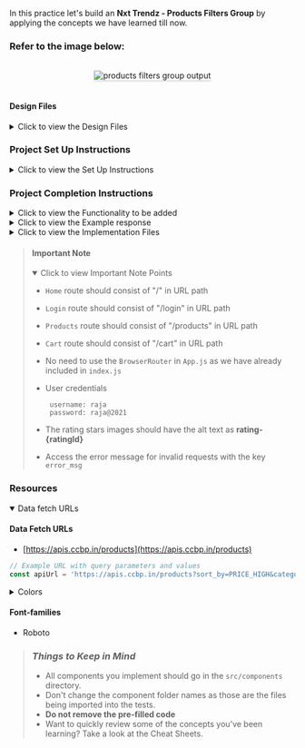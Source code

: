 In this practice let's build an **Nxt Trendz - Products Filters Group** by applying the concepts we have learned till now.

### Refer to the image below:

<br/>
<div style="text-align: center;">
    <img src="https://assets.ccbp.in/frontend/content/react-js/nxt-trendz-products-filter-group-output.gif" alt="products filters group output" style="max-width:70%;box-shadow:0 2.8px 2.2px rgba(0, 0, 0, 0.12)">
</div>
<br/>

#### Design Files

<details>
<summary>Click to view the Design Files</summary>

- [Extra Small (Size < 576px) and Small (Size >= 576px) - Products](https://assets.ccbp.in/frontend/content/react-js/nxt-trendz-products-filter-group-sm-output-v2.png)
- [Medium (Size >= 768px), Large (Size >= 992px) and Extra Large (Size >= 1200px) - Products](https://assets.ccbp.in/frontend/content/react-js/nxt-trendz-products-filter-group-lg-output-v2.png)

</details>

### Project Set Up Instructions

<details>
<summary>Click to view the Set Up Instructions</summary>

- Download dependencies by running `npm install`
- Start up the app using `npm start`
</details>

### Project Completion Instructions

<details>
<summary>Click to view the Functionality to be added</summary>

#### Add Functionality

The app must have the following functionalities

- When an authenticated user opens the Products Route then an HTTP GET request should be made to **productsApiUrl** with query parameters `title_search`, `category` and `rating` with initial values as **empty strings**.
- When a value is entered in the Search Input and the `Enter` button is clicked
    - Make an HTTP GET request to the URL productsApiUrl with `jwt_token` in the Cookies and query parameter `title_search` with value as the text entered in the Search Input
    - Display _loader_ while fetching the response
    - After the data is fetched successfully, display the list of products received in the response
- When a **Category** is clicked
    - Make an HTTP GET request to the URL **productsApiUrl** with `jwt_token` in the Cookies and query parameter `category` with value as the id of the category clicked
    - Display _loader_ while fetching the response
    - After the data is fetched successfully, display the list of products received in the response
- When a **Rating** is clicked
    - Make an HTTP GET request to the URL **productsApiUrl** with `jwt_token` in the Cookies and query parameter `rating` with value as the id of the rating clicked
    - Display _loader_ while fetching the response
    - After the data is fetched successfully, display the list of products received in the response
- When the **Clear Filters** button is clicked
    - All the filters applied should be reset to initial values
    - Make an HTTP GET request to the URL **productsApiUrl** with`jwt_token` in the Cookies and without any filters
    - Display _loader_ while fetching the response
    - After the data is fetched successfully, display the list of products received in the response
- When multiple filters are applied, then HTTP GET request should be made with all the filters that are applied
    - For example: When the **Electronics** Category is clicked and rating **4 and above** is clicked the the **productsApiUrl** will be as follows
        
    ``` js
const apiUrl = 'https://apis.ccbp.in/products?sort_by=PRICE_HIGH&category=2&title_search=&rating=4';
    ```

- The `AllProductsSection` component will consist `categoryOptions`. It consists of a list of category option objects with the following properties in each category option object

  | Key         | Data Type |
  | ----------- | --------- |
  | categoryId  | String    |
  | name        | String    |

- The `AllProductsSection` component will consist `ratingOption`. It consists of a list of category rating option objects with the following properties in each rating option object

  | Key       | Data Type |
  | --------- | --------- |
  | ratingId  | String    |
  | imageUrl  | String    |

</details>

<details>
<summary>Click to view the Example response</summary>

- The example response received from the HTTP GET request to the given URL 

    ```json
    {
        "products": [
            {
                "title": "Front Load Machine",
                "brand": "Samsung",
                "price": 22490,
                "id": 24,
                "image_url":
                    "https://assets.ccbp.in/frontend/react-js/ecommerce/appliances-washing-machine.png",
                "rating": 4.5,
            },
            ....
        ]
    }
    ```
</details>

<details>
<summary>Click to view the Implementation Files</summary>

- Your task is to complete the implementation of
  - `src/components/AllProductsSection/index.js`
  - `src/components/AllProductsSection/index.css`
  - `src/components/FiltersGroup/index.js`
  - `src/components/FiltersGroup/index.css`
</details>

> #### Important Note
>
> <details open>
> <summary>Click to view Important Note Points</summary>
>
> - `Home` route should consist of "/" in URL path
> - `Login` route should consist of "/login" in URL path
> - `Products` route should consist of "/products" in URL path
> - `Cart` route should consist of "/cart" in URL path
> - No need to use the `BrowserRouter` in `App.js` as we have already included
>   in `index.js`
>
> - User credentials
>
>   ```
>    username: raja
>    password: raja@2021
>   ```
> - The rating stars images should have the alt text as **rating-{ratingId}**
> - Access the error message for invalid requests with the key `error_msg`
> </details>

### Resources

<details open>
<summary>Data fetch URLs</summary>

#### Data Fetch URLs

- [https://apis.ccbp.in/products](https://apis.ccbp.in/products)


```js
// Example URL with query parameters and values
const apiUrl = 'https://apis.ccbp.in/products?sort_by=PRICE_HIGH&category=4&title_search=machine&rating=4';
```
</details>

<details>
<summary>Colors</summary>

#### Colors

<div style="background-color: #f1f5f9; width: 150px; padding: 10px; color: black">Hex: #f1f5f9</div>
<div style="background-color: #0f172a; width: 150px; padding: 10px; color: white">Hex: #0f172a</div>
<div style="background-color: #12022f; width: 150px; padding: 10px; color: white">Hex: #12022f</div>
<div style="background-color: #64748b; width: 150px; padding: 10px; color: white">Hex: #64748b</div>
<div style="background-color: #475569; width: 150px; padding: 10px; color: white">Hex: #475569</div>
<div style="background-color: #0967d2; width: 150px; padding: 10px; color: white">Hex: #0967d2</div>
<div style="background-color: #ffffff; width: 150px; padding: 10px; color: black">Hex: #ffffff</div>

<br/>

</details>


#### Font-families

- Roboto

> ### _Things to Keep in Mind_
>
> - All components you implement should go in the `src/components` directory.
> - Don't change the component folder names as those are the files being
>   imported into the tests.
> - **Do not remove the pre-filled code**
> - Want to quickly review some of the concepts you’ve been learning? Take a
>   look at the Cheat Sheets.
